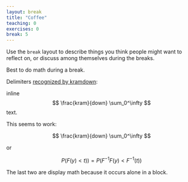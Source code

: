 ```yaml
---
layout: break
title: "Coffee"
teaching: 0
exercises: 0
break: 5
---
```


Use the `break` layout to describe things you think people might want to
reflect on, or discuss among themselves during the breaks.

Best to do math during a break.

Delimiters [recognized by kramdown](http://kramdown.gettalong.org/syntax.html#math-blocks):

inline $$ \frac{kram}{down} \sum_0^\infty $$ text.

This seems to work:

$$ \frac{kram}{down} \sum_0^\infty $$

or 

$$ P( F(y) < t) ) = P( F^{-1}F(y) < F^{-1}(t) ) $$

The last two are display math because it occurs alone in a block.
